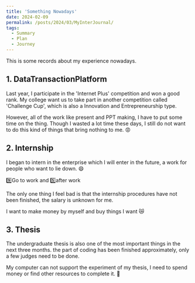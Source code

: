 ```yaml
---
title: 'Something Nowadays'
date: 2024-02-09
permalink: /posts/2024/03/MyInterJournal/
tags:
  - Summary
  - Plan
  - Journey
---
```



This is some records about my experience nowadays.

## 1. DataTransactionPlatform
Last year, I participate in the 'Internet Plus' competition and won a good rank. My college want us to take part in another competition called 'Challenge Cup', which is also a Innovation and Entrepreneurship type.

However, all of the work like present and PPT making, I have to put some time on the thing. Though I wasted a lot time these days, I still do not want to do this kind of things that bring nothing to me. :rage:

## 2. Internship

I began to intern in the enterprise which I will enter in the future, a work for people who want to lie down. :smile: 

:nine:Go to work and :five:after work

The only one thing I feel bad is that the internship procedures have not been finished, the salary is unknown for me.

I want to make money by myself and buy things I want :crying_cat_face:

## 3. Thesis

The undergraduate thesis is also one of the most important things in the next three months. the part of coding has been finished approximately, only a few judges need to be done.

My computer can not support the experiment of my thesis, I need to spend money or find other resources to complete it. :pray:
